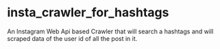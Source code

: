 # insta_crawler_for_hashtags
An Instagram Web Api based Crawler that will search a hashtags and will scraped data of the user id of all the post in it.
